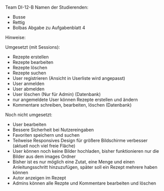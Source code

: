 Team DI-12-B
Namen der Studierenden:
- Busse
- Rettig
- Bolbas
Abgabe zu Aufgabenblatt 4

Hinweise:

Umgesetzt (mit Sessions):
- Rezepte erstellen
- Rezepte bearbeiten
- Rezepte löschen
- Rezepte suchen
- User registrieren (Ansicht in Userliste wird angepasst)
- User anmelden
- User abmelden
- User löschen (Nur für Admin) (Datenbank)
- nur angemeldete User können Rezepte erstellen und ändern
- Kommentare schreiben, bearbeiten, löschen (Datenbank)

Noch nicht umgesetzt:
- User bearbeiten
- Bessere Sicherheit bei Nutzereingaben
- Favoriten speichern und suchen
- Teilweise Responsives Design für größere Bildschirme verbesser (aktuell noch viel freie Fläche)
- User können noch keine Bilder hochladen, bisher funktionieren nur die Bilder aus dem images Ordner
- Bisher ist es nur möglich eine Zutat, eine Menge und einen Anleitungsschritt hinzuzufügen, später soll ein Rezept mehrere haben können
- Autor anzeigen im Rezept
- Admins können alle Rezpte und Kommentare bearbeiten und löschen